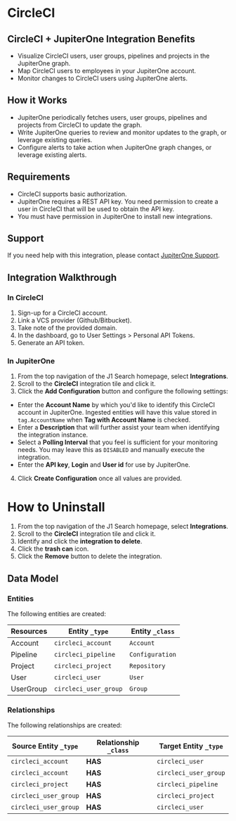 # CircleCI

## CircleCI + JupiterOne Integration Benefits

- Visualize CircleCI users, user groups, pipelines and projects in the
  JupiterOne graph.
- Map CircleCI users to employees in your JupiterOne account.
- Monitor changes to CircleCI users using JupiterOne alerts.

## How it Works

- JupiterOne periodically fetches users, user groups, pipelines and projects
  from CircleCI to update the graph.
- Write JupiterOne queries to review and monitor updates to the graph, or
  leverage existing queries.
- Configure alerts to take action when JupiterOne graph changes, or leverage
  existing alerts.

## Requirements

- CircleCI supports basic authorization.
- JupiterOne requires a REST API key. You need permission to create a user in
  CircleCI that will be used to obtain the API key.
- You must have permission in JupiterOne to install new integrations.

## Support

If you need help with this integration, please contact
[JupiterOne Support](https://support.jupiterone.io).

## Integration Walkthrough

### In CircleCI

1. Sign-up for a CircleCI account.
2. Link a VCS provider (Github/Bitbucket).
3. Take note of the provided domain.
4. In the dashboard, go to User Settings > Personal API Tokens.
5. Generate an API token.

### In JupiterOne

1. From the top navigation of the J1 Search homepage, select **Integrations**.
2. Scroll to the **CircleCI** integration tile and click it.
3. Click the **Add Configuration** button and configure the following settings:

- Enter the **Account Name** by which you'd like to identify this CircleCI
  account in JupiterOne. Ingested entities will have this value stored in
  `tag.AccountName` when **Tag with Account Name** is checked.
- Enter a **Description** that will further assist your team when identifying
  the integration instance.
- Select a **Polling Interval** that you feel is sufficient for your monitoring
  needs. You may leave this as `DISABLED` and manually execute the integration.
- Enter the **API key**, **Login** and **User id** for use by JupiterOne.

4. Click **Create Configuration** once all values are provided.

# How to Uninstall

1. From the top navigation of the J1 Search homepage, select **Integrations**.
2. Scroll to the **CircleCI** integration tile and click it.
3. Identify and click the **integration to delete**.
4. Click the **trash can** icon.
5. Click the **Remove** button to delete the integration.

<!-- {J1_DOCUMENTATION_MARKER_START} -->
<!--
********************************************************************************
NOTE: ALL OF THE FOLLOWING DOCUMENTATION IS GENERATED USING THE
"j1-integration document" COMMAND. DO NOT EDIT BY HAND! PLEASE SEE THE DEVELOPER
DOCUMENTATION FOR USAGE INFORMATION:

https://github.com/JupiterOne/sdk/blob/main/docs/integrations/development.md
********************************************************************************
-->

## Data Model

### Entities

The following entities are created:

| Resources | Entity `_type`        | Entity `_class` |
| --------- | --------------------- | --------------- |
| Account   | `circleci_account`    | `Account`       |
| Pipeline  | `circleci_pipeline`   | `Configuration` |
| Project   | `circleci_project`    | `Repository`    |
| User      | `circleci_user`       | `User`          |
| UserGroup | `circleci_user_group` | `Group`         |

### Relationships

The following relationships are created:

| Source Entity `_type` | Relationship `_class` | Target Entity `_type` |
| --------------------- | --------------------- | --------------------- |
| `circleci_account`    | **HAS**               | `circleci_user`       |
| `circleci_account`    | **HAS**               | `circleci_user_group` |
| `circleci_project`    | **HAS**               | `circleci_pipeline`   |
| `circleci_user_group` | **HAS**               | `circleci_project`    |
| `circleci_user_group` | **HAS**               | `circleci_user`       |

<!--
********************************************************************************
END OF GENERATED DOCUMENTATION AFTER BELOW MARKER
********************************************************************************
-->
<!-- {J1_DOCUMENTATION_MARKER_END} -->
